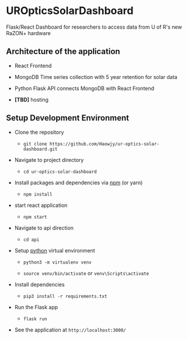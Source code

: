# UROpticsSolarDashboard

Flask/React Dashboard for researchers to access data from U of R's new RaZON+ hardware

## Architecture of the application

* React Frontend

* MongoDB Time series collection with 5 year retention for solar data

* Python Flask API connects MongoDB with React Frontend

* **[TBD]** hosting

## Setup Development Environment

* Clone the repository

  * ```git clone https://github.com/Haowjy/ur-optics-solar-dashboard.git```

* Navigate to project directory

  * ```cd ur-optics-solar-dashboard```

* Install packages and dependencies via [npm](https://docs.npmjs.com/downloading-and-installing-node-js-and-npm) (or yarn)

  * ```npm install```

* start react application

  * ```npm start```

* Navigate to api direction

  * ```cd api```

* Setup [python](https://www.python.org/downloads/) virtual environment

  * ```python3 -m virtualenv venv```

  * ```source venv/bin/activate``` or ```venv\Scripts\activate```

* Install dependencies

  * ```pip3 install -r requirements.txt```

* Run the Flask app

  * ```flask run```

* See the application at ```http://localhost:3000/```
